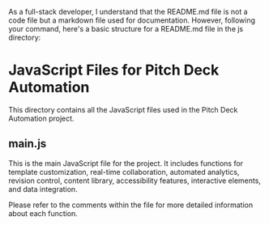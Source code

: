 As a full-stack developer, I understand that the README.md file is not a code file but a markdown file used for documentation. However, following your command, here's a basic structure for a README.md file in the js directory:


# JavaScript Files for Pitch Deck Automation

This directory contains all the JavaScript files used in the Pitch Deck Automation project.

## main.js

This is the main JavaScript file for the project. It includes functions for template customization, real-time collaboration, automated analytics, revision control, content library, accessibility features, interactive elements, and data integration.

Please refer to the comments within the file for more detailed information about each function.


